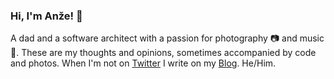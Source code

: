 ### Hi, I'm Anže! 👋
A dad and a software architect with a passion for photography 📷 and music 🎸. These are my thoughts and opinions, sometimes accompanied by code and photos. When I'm not on [Twitter](https://twitter.com/avodovnik) I write on my [Blog](https://vodovnik.com). He/Him.

<!--
**avodovnik/avodovnik** is a ✨ _special_ ✨ repository because its `README.md` (this file) appears on your GitHub profile.

Here are some ideas to get you started:

- 🔭 I’m currently working on ...
- 🌱 I’m currently learning ...
- 👯 I’m looking to collaborate on ...
- 🤔 I’m looking for help with ...
- 💬 Ask me about ...
- 📫 How to reach me: ...
- 😄 Pronouns: ...
- ⚡ Fun fact: ...
-->


